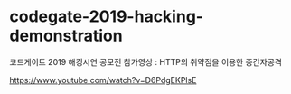 # codegate-2019-hacking-demonstration
코드게이트 2019 해킹시연 공모전 참가영상 : HTTP의 취약점을 이용한 중간자공격

https://www.youtube.com/watch?v=D6PdgEKPlsE

